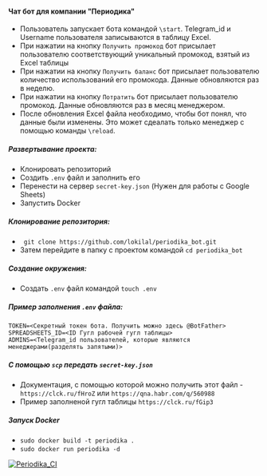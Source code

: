 #### Чат бот для компании "Периодика"
- Пользователь запускает бота командой `\start`. Telegram_id и Username пользователя записываются в таблицу Excel. 
- При нажатии на кнопку `Получить промокод` бот присылает пользователю соответствующий уникальный промокод, взятый из Excel таблицы 
- При нажатии на кнопку `Получить баланс` бот присылает пользователю количество использований его промокода. Данные обновляются раз в неделю.  
- При нажатии на кнопку `Потратить` бот присылает пользователю промокод. Данные обновляются раз в месяц менеджером.
- После обновления Excel файла необходимо, чтобы бот понял, что данные были изменены. Это может сдеалать только менеджер с помощью команды `\reload`. 
##### Развертывание проекта:
- Клонировать репозиторий
- Создить ```.env``` файл и заполнить его
- Перенести на сервер `secret-key.json` (Нужен для работы с Google Sheets)
- Запустить Docker 
##### Клонирование репозитория: 
- ``` git clone https://github.com/lokilal/periodika_bot.git```
- Затем перейдите в папку с проектом командой ```cd periodika_bot```
##### Создание окружения: 
- Создать ```.env``` файл командой `touch .env`
##### Пример заполнения ```.env``` файла: 
``` 
TOKEN=<Секретный токен бота. Получить можно здесь @BotFather>
SPREADSHEETS_ID=<ID Гугл рабочей гугл таблицы>
ADMINS=<Telegram_id пользователей, которые являются менеджерами(разделять запятыми)>
```
##### С помощью `scp` передать `secret-key.json`
- Документация, с помощью которой можно получить этот файл - `https://clck.ru/fHroZ` или `https://qna.habr.com/q/560988` 
- Пример заполненой гугл таблицы `https://clck.ru/fGip3`

##### Запуск Docker
- `sudo docker build -t periodika .`
- `sudo docker run periodika -d`

[![Periodika_CI](https://github.com/lokilal/periodika_bot/actions/workflows/periodika_workflow.yml/badge.svg)](https://github.com/lokilal/periodika_bot/actions/workflows/periodika_workflow.yml)
